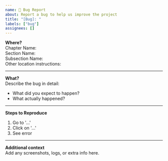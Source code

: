 ```yaml
---
name: 🐞 Bug Report
about: Report a bug to help us improve the project
title: "[Bug]: "
labels: ["bug"]
assignees: []
---
```


**Where?**  
Chapter Name:  
Section Name:  
Subsection Name:  
Other location instructions:  

---

**What?**  
Describe the bug in detail:  
- What did you expect to happen?  
- What actually happened?  

---

**Steps to Reproduce**  
1. Go to '...'  
2. Click on '...'  
3. See error  

---

**Additional context**  
Add any screenshots, logs, or extra info here.  
